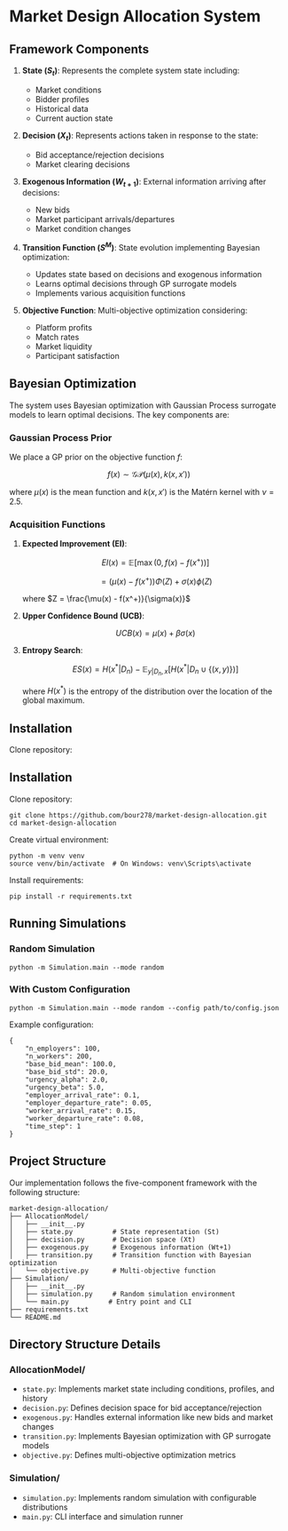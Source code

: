 # Market Design Allocation System

## Framework Components

1. **State ($S_t$)**: Represents the complete system state including:
   - Market conditions
   - Bidder profiles
   - Historical data
   - Current auction state

2. **Decision ($X_t$)**: Represents actions taken in response to the state:
   - Bid acceptance/rejection decisions
   - Market clearing decisions

3. **Exogenous Information ($W_{t+1}$)**: External information arriving after decisions:
   - New bids
   - Market participant arrivals/departures
   - Market condition changes

4. **Transition Function ($S^M$)**: State evolution implementing Bayesian optimization:
   - Updates state based on decisions and exogenous information
   - Learns optimal decisions through GP surrogate models
   - Implements various acquisition functions

5. **Objective Function**: Multi-objective optimization considering:
   - Platform profits
   - Match rates
   - Market liquidity
   - Participant satisfaction

## Bayesian Optimization

The system uses Bayesian optimization with Gaussian Process surrogate models to learn optimal decisions. The key components are:

### Gaussian Process Prior
We place a GP prior on the objective function $f$:

$$f(x) \sim \mathcal{GP}(\mu(x), k(x,x'))$$

where $\mu(x)$ is the mean function and $k(x,x')$ is the Matérn kernel with $\nu=2.5$.

### Acquisition Functions

1. **Expected Improvement (EI)**:
   
   $$EI(x) = \mathbb{E}[\max(0, f(x) - f(x^+))]$$
   
   $$= (\mu(x) - f(x^+))\Phi(Z) + \sigma(x)\phi(Z)$$

   where $Z = \frac{\mu(x) - f(x^+)}{\sigma(x)}$

2. **Upper Confidence Bound (UCB)**:
   
   $$UCB(x) = \mu(x) + \beta\sigma(x)$$

3. **Entropy Search**:
   
   $$ES(x) = H(x^*|D_n) - \mathbb{E}_{y|D_n,x}[H(x^*|D_n \cup \{(x,y)\})]$$

   where $H(x^*)$ is the entropy of the distribution over the location of the global maximum.

## Installation

Clone repository:

## Installation

Clone repository:

    git clone https://github.com/bour278/market-design-allocation.git
    cd market-design-allocation

Create virtual environment:

    python -m venv venv
    source venv/bin/activate  # On Windows: venv\Scripts\activate

Install requirements:

    pip install -r requirements.txt

## Running Simulations

### Random Simulation

    python -m Simulation.main --mode random

### With Custom Configuration

    python -m Simulation.main --mode random --config path/to/config.json

Example configuration:

    {
        "n_employers": 100,
        "n_workers": 200,
        "base_bid_mean": 100.0,
        "base_bid_std": 20.0,
        "urgency_alpha": 2.0,
        "urgency_beta": 5.0,
        "employer_arrival_rate": 0.1,
        "employer_departure_rate": 0.05,
        "worker_arrival_rate": 0.15,
        "worker_departure_rate": 0.08,
        "time_step": 1
    }

## Project Structure

Our implementation follows the five-component framework with the following structure:

    market-design-allocation/
    ├── AllocationModel/
    │   ├── __init__.py
    │   ├── state.py          # State representation (St)
    │   ├── decision.py       # Decision space (Xt)
    │   ├── exogenous.py      # Exogenous information (Wt+1)
    │   ├── transition.py     # Transition function with Bayesian optimization
    │   └── objective.py      # Multi-objective function
    ├── Simulation/
    │   ├── __init__.py
    │   ├── simulation.py     # Random simulation environment
    │   └── main.py          # Entry point and CLI
    ├── requirements.txt
    └── README.md

## Directory Structure Details

### AllocationModel/
- `state.py`: Implements market state including conditions, profiles, and history
- `decision.py`: Defines decision space for bid acceptance/rejection
- `exogenous.py`: Handles external information like new bids and market changes
- `transition.py`: Implements Bayesian optimization with GP surrogate models
- `objective.py`: Defines multi-objective optimization metrics

### Simulation/
- `simulation.py`: Implements random simulation with configurable distributions
- `main.py`: CLI interface and simulation runner
